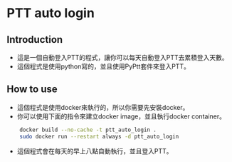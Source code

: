 # PTT auto login

## Introduction

- 這是一個自動登入PTT的程式，讓你可以每天自動登入PTT去累積登入天數。
- 這個程式是使用python寫的，並且使用PyPtt套件來登入PTT。

## How to use

- 這個程式是使用docker來執行的，所以你需要先安裝docker。
- 你可以使用下面的指令來建立docker image，並且執行docker container。

```bash
    docker build --no-cache -t ptt_auto_login .
    sudo docker run --restart always -d ptt_auto_login
```

- 這個程式會在每天的早上八點自動執行，並且登入PTT。
